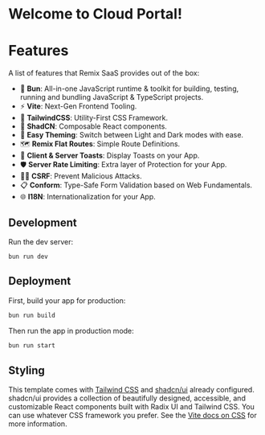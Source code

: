 # Welcome to Cloud Portal!

# Features

A list of features that Remix SaaS provides out of the box:

- 🚄 **Bun**: All-in-one JavaScript runtime & toolkit for building, testing, running and bundling JavaScript & TypeScript projects.
- ⚡ **Vite**: Next-Gen Frontend Tooling.
- 🎨 **TailwindCSS**: Utility-First CSS Framework.
- 📐 **ShadCN**: Composable React components.
- 🌙 **Easy Theming**: Switch between Light and Dark modes with ease.
- 🗺️ **Remix Flat Routes**: Simple Route Definitions.
- 🍞 **Client & Server Toasts**: Display Toasts on your App.
- 🛡️ **Server Rate Limiting**: Extra layer of Protection for your App.
- 🕵️‍♂️ **CSRF**: Prevent Malicious Attacks.
- 📋 **Conform**: Type-Safe Form Validation based on Web Fundamentals.
- 🌐 **I18N**: Internationalization for your App.

## Development

Run the dev server:

```shellscript
bun run dev
```

## Deployment

First, build your app for production:

```sh
bun run build
```

Then run the app in production mode:

```sh
bun run start
```

## Styling

This template comes with [Tailwind CSS](https://tailwindcss.com/) and [shadcn/ui](https://ui.shadcn.com/) already configured. shadcn/ui provides a collection of beautifully designed, accessible, and customizable React components built with Radix UI and Tailwind CSS. You can use whatever CSS framework you prefer. See the [Vite docs on CSS](https://vitejs.dev/guide/features.html#css) for more information.
